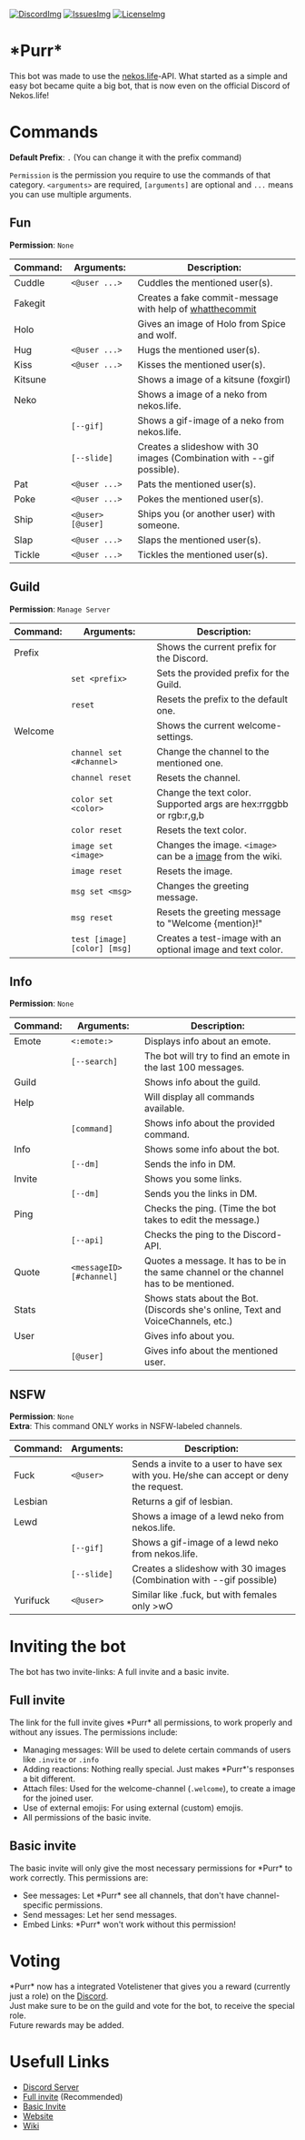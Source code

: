 <!-- Badges -->
[DiscordImg]: https://img.shields.io/discord/423771795523371019.svg?colorB=%237289DA
[IssuesImg]: https://img.shields.io/github/issues/Andre601/PurrBot.svg
[LicenseImg]: https://img.shields.io/github/license/Andre601/PurrBot.svg
[License]: https://github.com/Andre601/PurrBot/blob/master/LICENSE

<!-- Discord OAuth -->
[Full invite]: https://discordapp.com/oauth2/authorize?scope=bot&client_id=425382319449309197&permissions=537259072
[Basic invite]: https://discordapp.com/oauth2/authorize?scope=bot&client_id=425382319449309197&permissions=85056

<!-- Website links -->
[Website]: https://purrbot.site
[Discord]: https://purrbot.site/discord

<!-- GitHub links -->
[Issues]: https://github.com/Andre601/PurrBot/issues
[Wiki]: https://github.com/Andre601/PurrBot/wiki
[image]: https://github.com/Andre601/PurrBot/wiki/Welcome-images

<!-- Other links -->
[debug.scrarsz.me]: https://debug.scarsz.me
[nekos.life]: https://nekos.life
[whatthecommit]: https://whatthecommit.com

[![DiscordImg]][Discord] [![IssuesImg]][Issues] [![LicenseImg]][License]

# \*Purr*
This bot was made to use the [nekos.life]-API.
What started as a simple and easy bot became quite a big bot, that is now even on the official Discord of Nekos.life!

# Commands
**Default Prefix**: `.` (You can change it with the prefix command)

`Permission` is the permission you require to use the commands of that category.
`<arguments>` are required, `[arguments]` are optional and `...` means you can use multiple arguments.

## Fun
**Permission**: `None`

| Command: | Arguments:          | Description:                                                          |
| -------- | ------------------- | --------------------------------------------------------------------- |
| Cuddle   | `<@user ...>`       | Cuddles the mentioned user(s).                                        |
| Fakegit  |                     | Creates a fake commit-message with help of [whatthecommit]            |
| Holo     |                     | Gives an image of Holo from Spice and wolf.                           |
| Hug      | `<@user ...>`       | Hugs the mentioned user(s).                                           |
| Kiss     | `<@user ...>`       | Kisses the mentioned user(s).                                         |
| Kitsune  |                     | Shows a image of a kitsune (foxgirl)                                  |
| Neko     |                     | Shows a image of a neko from nekos.life.                              |
|          | `[--gif]`           | Shows a gif-image of a neko from nekos.life.                          |
|          | `[--slide]`         | Creates a slideshow with 30 images (Combination with --gif possible). |
| Pat      | `<@user ...>`       | Pats the mentioned user(s).                                           |
| Poke     | `<@user ...>`       | Pokes the mentioned user(s).                                          |
| Ship     | `<@user>` `[@user]` | Ships you (or another user) with someone.                             |
| Slap     | `<@user ...>`       | Slaps the mentioned user(s).                                          |
| Tickle   | `<@user ...>`       | Tickles the mentioned user(s).                                        |

## Guild
**Permission**: `Manage Server`

| Command: | Arguments:                   | Description:                                                      |
| -------- | ---------------------------- | ----------------------------------------------------------------- |
| Prefix   |                              | Shows the current prefix for the Discord.                         |
|          | `set <prefix>`               | Sets the provided prefix for the Guild.                           |
|          | `reset`                      | Resets the prefix to the default one.                             |
| Welcome  |                              | Shows the current welcome-settings.                               |
|          | `channel set <#channel>`     | Change the channel to the mentioned one.                          |
|          | `channel reset`              | Resets the channel.                                               |
|          | `color set <color>`          | Change the text color. Supported args are hex:rrggbb or rgb:r,g,b |
|          | `color reset`                | Resets the text color.                                            |
|          | `image set <image>`          | Changes the image. `<image>` can be a [image] from the wiki.      |
|          | `image reset`                | Resets the image.                                                 |
|          | `msg set <msg>`              | Changes the greeting message.                                     |
|          | `msg reset`                  | Resets the greeting message to "Welcome {mention}!"               |
|          | `test [image] [color] [msg]` | Creates a test-image with an optional image and text color.       |

## Info
**Permission**: `None`

| Command: | Arguments:                 | Description:                                                                           |
| -------- | -------------------------- | -------------------------------------------------------------------------------------- |
| Emote    | `<:emote:>`                | Displays info about an emote.                                                          |
|          | `[--search]`               | The bot will try to find an emote in the last 100 messages.                            |
| Guild    |                            | Shows info about the guild.                                                            |
| Help     |                            | Will display all commands available.                                                   |
|          | `[command]`                | Shows info about the provided command.                                                 |
| Info     |                            | Shows some info about the bot.                                                         |
|          | `[--dm]`                   | Sends the info in DM.                                                                  |
| Invite   |                            | Shows you some links.                                                                  |
|          | `[--dm]`                   | Sends you the links in DM.                                                             |
| Ping     |                            | Checks the ping. (Time the bot takes to edit the message.)                             |
|          | `[--api]`                  | Checks the ping to the Discord-API.                                                    |
| Quote    | `<messageID>` `[#channel]` | Quotes a message. It has to be in the same channel or the channel has to be mentioned. |
| Stats    |                            | Shows stats about the Bot. (Discords she's online, Text and VoiceChannels, etc.)       |
| User     |                            | Gives info about you.                                                                  |
|          | `[@user]`                  | Gives info about the mentioned user.                                                   |

## NSFW
**Permission**: `None`  
**Extra**: This command ONLY works in NSFW-labeled channels.

| Command: | Arguments:  | Description:                                                                          |
| -------- | ----------- | ------------------------------------------------------------------------------------- |
| Fuck     | `<@user>`   | Sends a invite to a user to have sex with you. He/she can accept or deny the request. |
| Lesbian  |             | Returns a gif of lesbian.                                                             |
| Lewd     |             | Shows a image of a lewd neko from nekos.life.                                         |
|          | `[--gif]`   | Shows a gif-image of a lewd neko from nekos.life.                                     |
|          | `[--slide]` | Creates a slideshow with 30 images (Combination with --gif possible)                  |
| Yurifuck | `<@user>`   | Similar like .fuck, but with females only >wO                                         |

# Inviting the bot
The bot has two invite-links: A full invite and a basic invite.

## Full invite
The link for the full invite gives \*Purr* all permissions, to work properly and without any issues.
The permissions include:
* Managing messages: Will be used to delete certain commands of users like `.invite` or `.info`
* Adding reactions: Nothing really special. Just makes \*Purr*'s responses a bit different.
* Attach files: Used for the welcome-channel (`.welcome`), to create a image for the joined user.
* Use of external emojis: For using external (custom) emojis.
* All permissions of the basic invite.

## Basic invite
The basic invite will only give the most necessary permissions for \*Purr* to work correctly.
This permissions are:
* See messages: Let \*Purr* see all channels, that don't have channel-specific permissions.
* Send messages: Let her send messages.
* Embed Links: \*Purr* won't work without this permission!

# Voting
\*Purr* now has a integrated Votelistener that gives you a reward (currently just a role) on the [Discord].  
Just make sure to be on the guild and vote for the bot, to receive the special role.  
Future rewards may be added.

# Usefull Links
* [Discord Server][Discord]
* [Full invite] (Recommended)
* [Basic Invite]
* [Website]
* [Wiki]
